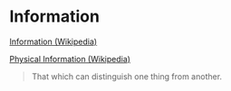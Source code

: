 # Information

<a href="https://en.wikipedia.org/wiki/Information" target="_blank">Information (Wikipedia)</a>

<a href="https://en.wikipedia.org/wiki/Physical_information" target="_blank">Physical Information (Wikipedia)</a>

> That which can distinguish one thing from another.
